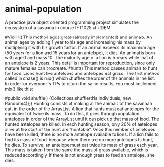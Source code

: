 # animal-population

A practice java object oriented programming project simulates the ecosystem of a savanna in course IFT1025 at UDEM. 




#Viellir()
This method ages grass (already implemented) and animals. An animal ages by adding 1 year to
his age and increasing his mass by multiplying it with his growth factor. If an animal exceeds
its maximum age (50 years for a lion and 15 years for an antelope), it dies. An animal is born with age 0
and mass 10. The maturity age of a lion is 5 years while that of an antelope is 2 years. This detail
is important for reproduction, since only mature females can procreate.
#hunt()
This method causes animals to hunt for food. Lions hunt live antelopes and
antelopes eat grass. The first method called in chase() is mix() which
shuffles the order of the animals in the list. In order for everyone's TPs to return the same results, you
must implement mix() like this:

#public void shuffle() {Collections.shuffle(this.individuals, new Random(4));}
Hunting consists of making all the animals of the savannah eat, in the order of the ArrayList.
A lion that hunts must eat antelopes for the equivalent of twice its mass. To do this, it goes through
population antelopes in order of the ArrayList until it can pick up that mass
of food. The hunted antelopes are killed. In each hunting season, only 20% of antelopes
alive at the start of the hunt are “huntable”. Once this number of antelopes have been killed, there is no
more antelope available to lions. If a lion fails to find its mass of food, because
when there are no more antelopes to hunt, he dies.
To survive, an antelope must eat twice its mass of grass each year. This mass is taken from the same
the mass of grass available, which is reduced accordingly. If there is not enough grass to feed an antelope,
she dies.
